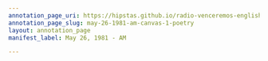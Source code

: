 ```yaml
---
annotation_page_uri: https://hipstas.github.io/radio-venceremos-english/annotations/may-26-1981-am-canvas-1-poetry.json
annotation_page_slug: may-26-1981-am-canvas-1-poetry
layout: annotation_page
manifest_label: May 26, 1981 - AM

---
```

